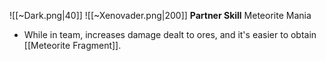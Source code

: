 
![[~Dark.png|40]]
![[~Xenovader.png|200]]
**Partner Skill**
Meteorite Mania
- While in team, increases damage dealt to ores, and it's easier to obtain [[Meteorite Fragment]].